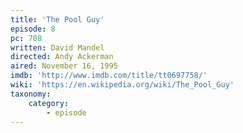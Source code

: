 ```yaml
---
title: 'The Pool Guy'
episode: 8
pc: 708
written: David Mandel
directed: Andy Ackerman
aired: November 16, 1995
imdb: 'http://www.imdb.com/title/tt0697758/'
wiki: 'https://en.wikipedia.org/wiki/The_Pool_Guy'
taxonomy:
    category:
        - episode
---
```

